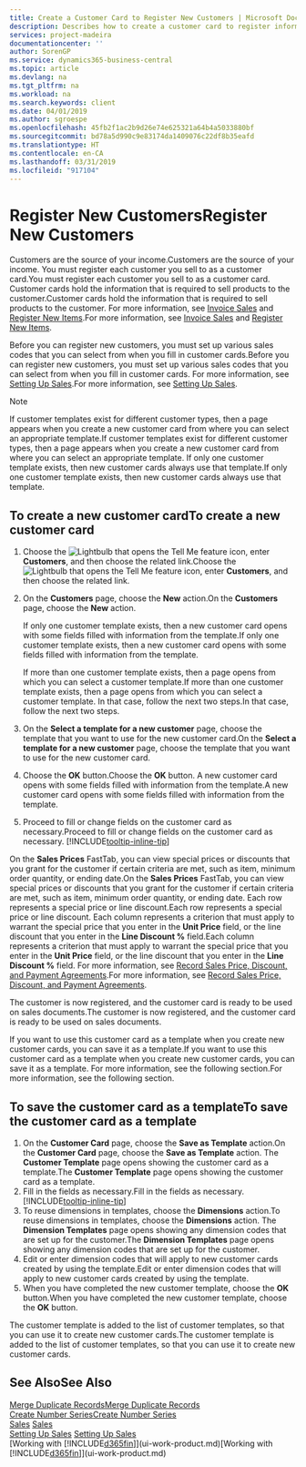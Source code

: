 ```yaml
---
title: Create a Customer Card to Register New Customers | Microsoft Docs
description: Describes how to create a customer card to register information about each new customer or client that you sell to.
services: project-madeira
documentationcenter: ''
author: SorenGP
ms.service: dynamics365-business-central
ms.topic: article
ms.devlang: na
ms.tgt_pltfrm: na
ms.workload: na
ms.search.keywords: client
ms.date: 04/01/2019
ms.author: sgroespe
ms.openlocfilehash: 45fb2f1ac2b9d26e74e625321a64b4a5033880bf
ms.sourcegitcommit: bd78a5d990c9e83174da1409076c22df8b35eafd
ms.translationtype: HT
ms.contentlocale: en-CA
ms.lasthandoff: 03/31/2019
ms.locfileid: "917104"
---
```

# <a name="register-new-customers"></a><span data-ttu-id="a60d4-103">Register New Customers</span><span class="sxs-lookup"><span data-stu-id="a60d4-103">Register New Customers</span></span>
<span data-ttu-id="a60d4-104">Customers are the source of your income.</span><span class="sxs-lookup"><span data-stu-id="a60d4-104">Customers are the source of your income.</span></span> <span data-ttu-id="a60d4-105">You must register each customer you sell to as a customer card.</span><span class="sxs-lookup"><span data-stu-id="a60d4-105">You must register each customer you sell to as a customer card.</span></span> <span data-ttu-id="a60d4-106">Customer cards hold the information that is required to sell products to the customer.</span><span class="sxs-lookup"><span data-stu-id="a60d4-106">Customer cards hold the information that is required to sell products to the customer.</span></span> <span data-ttu-id="a60d4-107">For more information, see [Invoice Sales](sales-how-invoice-sales.md) and [Register New Items](inventory-how-register-new-items.md).</span><span class="sxs-lookup"><span data-stu-id="a60d4-107">For more information, see [Invoice Sales](sales-how-invoice-sales.md) and [Register New Items](inventory-how-register-new-items.md).</span></span>  

<span data-ttu-id="a60d4-108">Before you can register new customers, you must set up various sales codes that you can select from when you fill in customer cards.</span><span class="sxs-lookup"><span data-stu-id="a60d4-108">Before you can register new customers, you must set up various sales codes that you can select from when you fill in customer cards.</span></span> <span data-ttu-id="a60d4-109">For more information, see [Setting Up Sales](sales-setup-sales.md).</span><span class="sxs-lookup"><span data-stu-id="a60d4-109">For more information, see [Setting Up Sales](sales-setup-sales.md).</span></span>

> [!NOTE]  
>   <span data-ttu-id="a60d4-110">If customer templates exist for different customer types, then a page appears when you create a new customer card from where you can select an appropriate template.</span><span class="sxs-lookup"><span data-stu-id="a60d4-110">If customer templates exist for different customer types, then a page appears when you create a new customer card from where you can select an appropriate template.</span></span> <span data-ttu-id="a60d4-111">If only one customer template exists, then new customer cards always use that template.</span><span class="sxs-lookup"><span data-stu-id="a60d4-111">If only one customer template exists, then new customer cards always use that template.</span></span>

## <a name="to-create-a-new-customer-card"></a><span data-ttu-id="a60d4-112">To create a new customer card</span><span class="sxs-lookup"><span data-stu-id="a60d4-112">To create a new customer card</span></span>
1. <span data-ttu-id="a60d4-113">Choose the ![Lightbulb that opens the Tell Me feature](media/ui-search/search_small.png "Tell me what you want to do") icon, enter **Customers**, and then choose the related link.</span><span class="sxs-lookup"><span data-stu-id="a60d4-113">Choose the ![Lightbulb that opens the Tell Me feature](media/ui-search/search_small.png "Tell me what you want to do") icon, enter **Customers**, and then choose the related link.</span></span>  
2. <span data-ttu-id="a60d4-114">On the **Customers** page, choose the **New** action.</span><span class="sxs-lookup"><span data-stu-id="a60d4-114">On the **Customers** page, choose the **New** action.</span></span>

    <span data-ttu-id="a60d4-115">If only one customer template exists, then a new customer card opens with some fields filled with information from the template.</span><span class="sxs-lookup"><span data-stu-id="a60d4-115">If only one customer template exists, then a new customer card opens with some fields filled with information from the template.</span></span>

    <span data-ttu-id="a60d4-116">If more than one customer template exists, then a page opens from which you can select a customer template.</span><span class="sxs-lookup"><span data-stu-id="a60d4-116">If more than one customer template exists, then a page opens from which you can select a customer template.</span></span> <span data-ttu-id="a60d4-117">In that case, follow the next two steps.</span><span class="sxs-lookup"><span data-stu-id="a60d4-117">In that case, follow the next two steps.</span></span>
3. <span data-ttu-id="a60d4-118">On the **Select a template for a new customer** page, choose the template that you want to use for the new customer card.</span><span class="sxs-lookup"><span data-stu-id="a60d4-118">On the **Select a template for a new customer** page, choose the template that you want to use for the new customer card.</span></span>
4. <span data-ttu-id="a60d4-119">Choose the **OK** button.</span><span class="sxs-lookup"><span data-stu-id="a60d4-119">Choose the **OK** button.</span></span> <span data-ttu-id="a60d4-120">A new customer card opens with some fields filled with information from the template.</span><span class="sxs-lookup"><span data-stu-id="a60d4-120">A new customer card opens with some fields filled with information from the template.</span></span>  
5. <span data-ttu-id="a60d4-121">Proceed to fill or change fields on the customer card as necessary.</span><span class="sxs-lookup"><span data-stu-id="a60d4-121">Proceed to fill or change fields on the customer card as necessary.</span></span> [!INCLUDE[tooltip-inline-tip](includes/tooltip-inline-tip_md.md)]

<span data-ttu-id="a60d4-122">On the **Sales Prices** FastTab, you can view special prices or discounts that you grant for the customer if certain criteria are met, such as item, minimum order quantity, or ending date.</span><span class="sxs-lookup"><span data-stu-id="a60d4-122">On the **Sales Prices** FastTab, you can view special prices or discounts that you grant for the customer if certain criteria are met, such as item, minimum order quantity, or ending date.</span></span> <span data-ttu-id="a60d4-123">Each row represents a special price or line discount.</span><span class="sxs-lookup"><span data-stu-id="a60d4-123">Each row represents a special price or line discount.</span></span> <span data-ttu-id="a60d4-124">Each column represents a criterion that must apply to warrant the special price that you enter in the **Unit Price** field, or the line discount that you enter in the **Line Discount %** field.</span><span class="sxs-lookup"><span data-stu-id="a60d4-124">Each column represents a criterion that must apply to warrant the special price that you enter in the **Unit Price** field, or the line discount that you enter in the **Line Discount %** field.</span></span> <span data-ttu-id="a60d4-125">For more information, see [Record Sales Price, Discount, and Payment Agreements](sales-how-record-sales-price-discount-payment-agreements.md).</span><span class="sxs-lookup"><span data-stu-id="a60d4-125">For more information, see [Record Sales Price, Discount, and Payment Agreements](sales-how-record-sales-price-discount-payment-agreements.md).</span></span>

<span data-ttu-id="a60d4-126">The customer is now registered, and the customer card is ready to be used on sales documents.</span><span class="sxs-lookup"><span data-stu-id="a60d4-126">The customer is now registered, and the customer card is ready to be used on sales documents.</span></span>

<span data-ttu-id="a60d4-127">If you want to use this customer card as a template when you create new customer cards, you can save it as a template.</span><span class="sxs-lookup"><span data-stu-id="a60d4-127">If you want to use this customer card as a template when you create new customer cards, you can save it as a template.</span></span> <span data-ttu-id="a60d4-128">For more information, see the following section.</span><span class="sxs-lookup"><span data-stu-id="a60d4-128">For more information, see the following section.</span></span>

## <a name="to-save-the-customer-card-as-a-template"></a><span data-ttu-id="a60d4-129">To save the customer card as a template</span><span class="sxs-lookup"><span data-stu-id="a60d4-129">To save the customer card as a template</span></span>
1. <span data-ttu-id="a60d4-130">On the **Customer Card** page, choose the **Save as Template** action.</span><span class="sxs-lookup"><span data-stu-id="a60d4-130">On the **Customer Card** page, choose the **Save as Template** action.</span></span> <span data-ttu-id="a60d4-131">The **Customer Template** page opens showing the customer card as a template.</span><span class="sxs-lookup"><span data-stu-id="a60d4-131">The **Customer Template** page opens showing the customer card as a template.</span></span>
2. <span data-ttu-id="a60d4-132">Fill in the fields as necessary.</span><span class="sxs-lookup"><span data-stu-id="a60d4-132">Fill in the fields as necessary.</span></span> [!INCLUDE[tooltip-inline-tip](includes/tooltip-inline-tip_md.md)]
3. <span data-ttu-id="a60d4-133">To reuse dimensions in templates, choose the **Dimensions** action.</span><span class="sxs-lookup"><span data-stu-id="a60d4-133">To reuse dimensions in templates, choose the **Dimensions** action.</span></span> <span data-ttu-id="a60d4-134">The **Dimension Templates** page opens showing any dimension codes that are set up for the customer.</span><span class="sxs-lookup"><span data-stu-id="a60d4-134">The **Dimension Templates** page opens showing any dimension codes that are set up for the customer.</span></span>
4. <span data-ttu-id="a60d4-135">Edit or enter dimension codes that will apply to new customer cards created by using the template.</span><span class="sxs-lookup"><span data-stu-id="a60d4-135">Edit or enter dimension codes that will apply to new customer cards created by using the template.</span></span>  
5. <span data-ttu-id="a60d4-136">When you have completed the new customer template, choose the **OK** button.</span><span class="sxs-lookup"><span data-stu-id="a60d4-136">When you have completed the new customer template, choose the **OK** button.</span></span>

<span data-ttu-id="a60d4-137">The customer template is added to the list of customer templates, so that you can use it to create new customer cards.</span><span class="sxs-lookup"><span data-stu-id="a60d4-137">The customer template is added to the list of customer templates, so that you can use it to create new customer cards.</span></span>

## <a name="see-also"></a><span data-ttu-id="a60d4-138">See Also</span><span class="sxs-lookup"><span data-stu-id="a60d4-138">See Also</span></span>
[<span data-ttu-id="a60d4-139">Merge Duplicate Records</span><span class="sxs-lookup"><span data-stu-id="a60d4-139">Merge Duplicate Records</span></span>](sales-how-merge-duplicate-records.md)  
[<span data-ttu-id="a60d4-140">Create Number Series</span><span class="sxs-lookup"><span data-stu-id="a60d4-140">Create Number Series</span></span>](ui-create-number-series.md)  
<span data-ttu-id="a60d4-141">[Sales](sales-manage-sales.md)  </span><span class="sxs-lookup"><span data-stu-id="a60d4-141">[Sales](sales-manage-sales.md)  </span></span>  
<span data-ttu-id="a60d4-142">[Setting Up Sales](sales-setup-sales.md)  </span><span class="sxs-lookup"><span data-stu-id="a60d4-142">[Setting Up Sales](sales-setup-sales.md)  </span></span>  
<span data-ttu-id="a60d4-143">[Working with [!INCLUDE[d365fin](includes/d365fin_md.md)]](ui-work-product.md)</span><span class="sxs-lookup"><span data-stu-id="a60d4-143">[Working with [!INCLUDE[d365fin](includes/d365fin_md.md)]](ui-work-product.md)</span></span>
